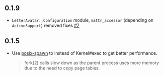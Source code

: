 0.1.9
-----

- `LetterAvatar::Configuration` module, `mattr_accessor` (depending on `ActiveSupport`) removed
  fixes [#7](https://github.com/ksz2k/letter_avatar/issues/7)

0.1.5
-----

- Use [posix-spawn](https://github.com/rtomayko/posix-spawn) to instead of Kernel#exec to get better performance.
  > fork(2) calls slow down as the parent process uses more memory due to the need to copy page tables.
